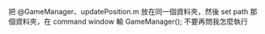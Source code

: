 把 @GameManager、updatePosition.m 放在同一個資料夾，然後 set path 那個資料夾，在 command window 輸 GameManager();
不要再問我怎麼執行

